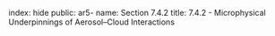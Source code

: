 index: hide
public: ar5-
name: Section 7.4.2
title: 7.4.2 - Microphysical Underpinnings of Aerosol–Cloud Interactions


